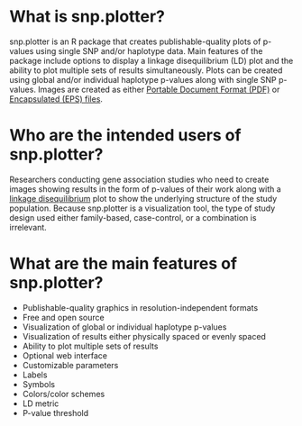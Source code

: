 # What is snp.plotter? 

snp.plotter is an R package that creates publishable-quality plots of p-values 
using single SNP and/or haplotype data. Main features of the package include 
options to display a linkage disequilibrium (LD) plot and the ability to plot 
multiple sets of results simultaneously. Plots can be created using global 
and/or individual haplotype p-values along with single SNP p-values. Images are 
created as either [Portable Document Format (PDF)](http://en.wikipedia.org/wiki/Pdf) 
or [Encapsulated (EPS) files](http://en.wikipedia.org/wiki/Encapsulated_PostScript).

# Who are the intended users of snp.plotter?

Researchers conducting gene association studies who need to create images 
showing results in the form of p-values of their work along with a 
[linkage disequilibrium](http://en.wikipedia.org/wiki/Linkage_disequilibrium) 
plot to show the underlying structure of the study population. Because 
snp.plotter is a visualization tool, the type of study design used either 
family-based, case-control, or a combination is irrelevant.

# What are the main features of snp.plotter?

* Publishable-quality graphics in resolution-independent formats
* Free and open source
* Visualization of global or individual haplotype p-values
* Visualization of results either physically spaced or evenly spaced
* Ability to plot multiple sets of results
* Optional web interface
* Customizable parameters
 * Labels
 * Symbols
 * Colors/color schemes
 * LD metric
 * P-value threshold
